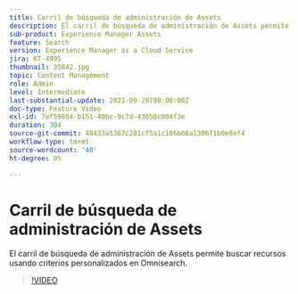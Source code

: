 ```yaml
---
title: Carril de búsqueda de administración de Assets
description: El carril de búsqueda de administración de Assets permite buscar recursos usando criterios personalizados en Omnisearch.
sub-product: Experience Manager Assets
feature: Search
version: Experience Manager as a Cloud Service
jira: KT-4995
thumbnail: 35842.jpg
topic: Content Management
role: Admin
level: Intermediate
last-substantial-update: 2021-09-20T00:00:00Z
doc-type: Feature Video
exl-id: 7ef59804-b151-486c-9c7d-43058c004f3e
duration: 304
source-git-commit: 48433a5367c281cf5a1c106b08a1306f1b0e8ef4
workflow-type: tm+mt
source-wordcount: '40'
ht-degree: 0%

---
```


# Carril de búsqueda de administración de Assets

El carril de búsqueda de administración de Assets permite buscar recursos usando criterios personalizados en Omnisearch.

>[!VIDEO](https://video.tv.adobe.com/v/40073?quality=12&learn=on&captions=spa)

